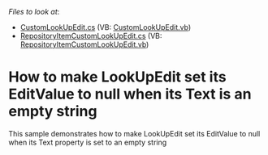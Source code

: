 <!-- default file list -->
*Files to look at*:

* [CustomLookUpEdit.cs](./CS/CustomEditorWinApp3/CustomLookUpEdit.cs) (VB: [CustomLookUpEdit.vb](./VB/CustomEditorWinApp3/CustomLookUpEdit.vb))
* [RepositoryItemCustomLookUpEdit.cs](./CS/CustomEditorWinApp3/RepositoryItemCustomLookUpEdit.cs) (VB: [RepositoryItemCustomLookUpEdit.vb](./VB/CustomEditorWinApp3/RepositoryItemCustomLookUpEdit.vb))
<!-- default file list end -->
# How to make LookUpEdit set its EditValue to null when its Text is an empty string


<p>This sample demonstrates how to make LookUpEdit set its  EditValue to null when its Text property is set to an empty string</p>

<br/>


